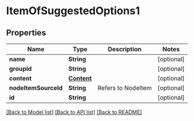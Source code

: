 # ItemOfSuggestedOptions1

## Properties
Name | Type | Description | Notes
------------ | ------------- | ------------- | -------------
**name** | **String** |  | [optional] 
**groupId** | **String** |  | [optional] 
**content** | [**Content**](Content.md) |  | [optional] 
**nodeItemSourceId** | **String** | Refers to NodeItem | [optional] 
**id** | **String** |  | [optional] 

[[Back to Model list]](../README.md#documentation-for-models) [[Back to API list]](../README.md#documentation-for-api-endpoints) [[Back to README]](../README.md)


